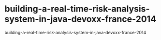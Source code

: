building-a-real-time-risk-analysis-system-in-java-devoxx-france-2014
====================================================================

building-a-real-time-risk-analysis-system-in-java-devoxx-france-2014
